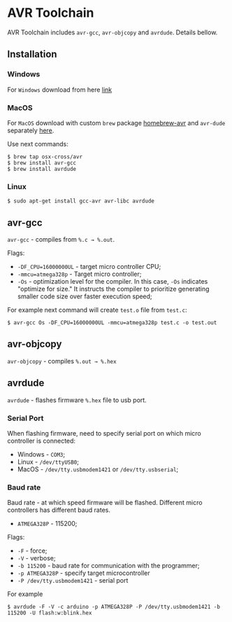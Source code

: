 # AVR Toolchain
AVR Toolchain includes `avr-gcc`, `avr-objcopy` and `avrdude`. Details bellow.

## Installation

### Windows
For `Windows` download from here [link](https://www.microchip.com/en-us/tools-resources/develop/microchip-studio/gcc-compilers)

### MacOS
For `MacOS` download with custom `brew` package [homebrew-avr](https://github.com/osx-cross/homebrew-avr) and `avr-dude` separately [here](https://formulae.brew.sh/formula/avrdude).

Use next commands:

```console
$ brew tap osx-cross/avr
$ brew install avr-gcc
$ brew install avrdude
```

### Linux

```console
$ sudo apt-get install gcc-avr avr-libc avrdude
```

## avr-gcc
`avr-gcc` - compiles from `%.c → %.out`.

Flags:
- `-DF_CPU=16000000UL` - target micro controller CPU;
- `-mmcu=atmega328p` - Target micro controller;
- `-Os` - optimization level for the compiler. In this case, `-Os` indicates "optimize for size." It instructs the compiler to prioritize generating smaller code size over faster execution speed;


For example next command will create `test.o` file from `test.c`:

```console
$ avr-gcc Os -DF_CPU=16000000UL -mmcu=atmega328p test.c -o test.out
```

## avr-objcopy
`avr-objcopy` - compiles `%.out → %.hex`

## avrdude
`avrdude` - flashes firmware `%.hex` file to usb port.


### Serial Port
When flashing firmware, need to specify serial port on which micro controller is connected:
- Windows - `COM3`;
- Linux - `/dev/ttyUSB0`;
- MacOS - `/dev/tty.usbmodem1421` or `/dev/tty.usbserial`;

### Baud rate 
Baud rate - at which speed firmware will be flashed. Different micro controllers has different baud rates. 
- `ATMEGA328P` - 115200;

Flags:
- `-F` - force;
- `-V` - verbose;
- `-b 115200` - baud rate for communication with the programmer;
- `-p ATMEGA328P` - specify target microcontroller
- `-P /dev/tty.usbmodem1421` - serial port 

For example
```console
$ avrdude -F -V -c arduino -p ATMEGA328P -P /dev/tty.usbmodem1421 -b 115200 -U flash:w:blink.hex
```
